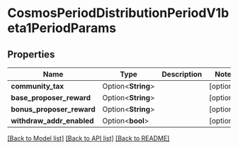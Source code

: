 # CosmosPeriodDistributionPeriodV1beta1PeriodParams

## Properties

Name | Type | Description | Notes
------------ | ------------- | ------------- | -------------
**community_tax** | Option<**String**> |  | [optional]
**base_proposer_reward** | Option<**String**> |  | [optional]
**bonus_proposer_reward** | Option<**String**> |  | [optional]
**withdraw_addr_enabled** | Option<**bool**> |  | [optional]

[[Back to Model list]](../README.md#documentation-for-models) [[Back to API list]](../README.md#documentation-for-api-endpoints) [[Back to README]](../README.md)


